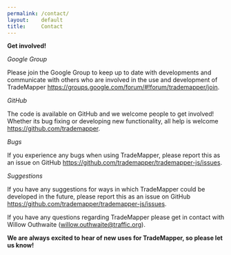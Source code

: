 ```yaml
---
permalink: /contact/
layout:    default
title:     Contact
---
```


__Get involved!__

_Google Group_

Please join the Google Group to keep up to date with developments and communicate with others who are involved in the use and development of TradeMapper https://groups.google.com/forum/#!forum/trademapper/join.

_GitHub_

The code is available on GitHub and we welcome people to get involved! Whether its bug fixing or developing new functionality, all help is welcome https://github.com/trademapper. 

_Bugs_

If you experience any bugs when using TradeMapper, please report this as an issue on GitHub https://github.com/trademapper/trademapper-js/issues.

_Suggestions_

If you have any suggestions for ways in which TradeMapper could be developed in the future, please report this as an issue on GitHub https://github.com/trademapper/trademapper-js/issues.

If you have any questions regarding TradeMapper please get in contact with Willow Outhwaite (willow.outhwaite@traffic.org). 

__We are always excited to hear of new uses for TradeMapper, so please let us know!__
